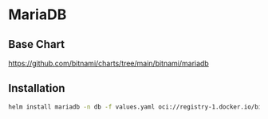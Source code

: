 # MariaDB

## Base Chart

https://github.com/bitnami/charts/tree/main/bitnami/mariadb

## Installation

```bash
helm install mariadb -n db -f values.yaml oci://registry-1.docker.io/bitnamicharts/mariadb
```
